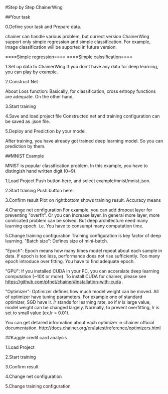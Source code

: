 #Step by Step ChainerWing

##Your task

0.Define your task and Prepare data.

chainer can handle various problem, but currect version ChainerWing support only simple regression and simple classification.
For example, image classification will be suported in future version.

====Simple regression====
====Simple calssification====

1.Set up data to ChainerWing
If you don't have any data for deep learning, you can play by example.

2.Construct Net


About Loss function:
Basically, for classification, cross entropy functions are adequate.
On the other hand, 


3.Start training

4.Save and load project file
Constructed net and training configuration can be saved as .json file.

5.Deploy and Prediction by your model.

After training, you have already got trained deep learning model.
So you can prediction by them.


##MNIST Example

MNIST is popular classification problem.
In this example, you have to distingish hand written digit (0~9).

1.Load Project
Push button here, and select example/mnist/mnist.json.

2.Start training
Push button here.

3.Confirm result
Plot on rightbottom shows training result.
Accuracy means 

4.Change net configuration
For example, you can add dropout layer for preventing "overfit".
Or you can increase layer.
In general more layer, more comlicated problem can be solved.
But deep architecture need many learning epoch. 
i.e. You have to consumpt many computation time.

5.Change training configuration
Training configuration is key factor of deep learning.
"Batch size":
Defines size of mini-batch. 

"Epoch":
Epoch means how many times model repeat about each sample in data.
If epoch is too less, performance does not rise sufficiently.
Too many epoch introduce over fitting.
You have to find adequate epoch.

"GPU":
If you installed CUDA in your PC, you can acceralate deep learning computation (~10X or more).
To install CUDA for chainer, please see https://github.com/pfnet/chainer#installation-with-cuda .


"Optimizer":
Optimizer defines how much model weight can be moved.
All of optimizer have tuning parameters.
For example one of standard optimizer, SGD have lr.
*lr* stands for learning rate, so if *lr* is large value, model weight can be changed largely.
Normally, to prevent overfitting, *lr* is set to small value (ex.lr = 0.01). 

You can get detailed information about each optimizer in chainer official documentation.
http://docs.chainer.org/en/latest/reference/optimizers.html


##Kaggle credit card analysis

1.Load Project

2.Start training

3.Confirm result

4.Change net configuration

5.Change training configuration
